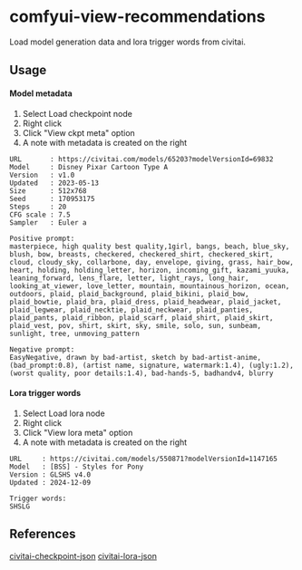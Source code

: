 # comfyui-view-recommendations

Load model generation data and lora trigger words from civitai.

## Usage

#### Model metadata

1. Select Load checkpoint node
2. Right click
3. Click "View ckpt meta" option
4. A note with metadata is created on the right  

```
URL       : https://civitai.com/models/65203?modelVersionId=69832
Model     : Disney Pixar Cartoon Type A
Version   : v1.0
Updated   : 2023-05-13
Size      : 512x768
Seed      : 170953175
Steps     : 20
CFG scale : 7.5
Sampler   : Euler a

Positive prompt:
masterpiece, high quality best quality,1girl, bangs, beach, blue_sky, blush, bow, breasts, checkered, checkered_shirt, checkered_skirt, cloud, cloudy_sky, collarbone, day, envelope, giving, grass, hair_bow, heart, holding, holding_letter, horizon, incoming_gift, kazami_yuuka, leaning_forward, lens_flare, letter, light_rays, long_hair, looking_at_viewer, love_letter, mountain, mountainous_horizon, ocean, outdoors, plaid, plaid_background, plaid_bikini, plaid_bow, plaid_bowtie, plaid_bra, plaid_dress, plaid_headwear, plaid_jacket, plaid_legwear, plaid_necktie, plaid_neckwear, plaid_panties, plaid_pants, plaid_ribbon, plaid_scarf, plaid_shirt, plaid_skirt, plaid_vest, pov, shirt, skirt, sky, smile, solo, sun, sunbeam, sunlight, tree, unmoving_pattern

Negative prompt:
EasyNegative, drawn by bad-artist, sketch by bad-artist-anime, (bad_prompt:0.8), (artist name, signature, watermark:1.4), (ugly:1.2), (worst quality, poor details:1.4), bad-hands-5, badhandv4, blurry
```

#### Lora trigger words

1. Select Load lora node
2. Right click
3. Click "View lora meta" option
4. A note with metadata is created on the right  

```
URL     : https://civitai.com/models/550871?modelVersionId=1147165
Model   : [BSS] - Styles for Pony
Version : GLSHS v4.0
Updated : 2024-12-09

Trigger words:
SHSLG
```


## References  

[civitai-checkpoint-json](https://github.com/shinich39/civitai-checkpoint-json)
[civitai-lora-json](https://github.com/shinich39/civitai-lora-json)